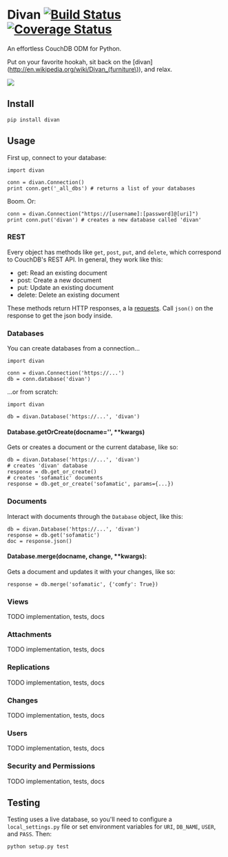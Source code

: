 # Divan [![Build Status](https://travis-ci.org/garbados/divan.png)](https://travis-ci.org/garbados/divan) [![Coverage Status](https://coveralls.io/repos/garbados/divan/badge.png)](https://coveralls.io/r/garbados/divan)

An effortless CouchDB ODM for Python.

Put on your favorite hookah, sit back on the [divan](http://en.wikipedia.org/wiki/Divan_(furniture\)), and relax.

<img src="http://upload.wikimedia.org/wikipedia/commons/e/ea/FrancisLevettLiotard.jpg"></img>

## Install

    pip install divan
    
## Usage

First up, connect to your database:

    import divan

    conn = divan.Connection()
    print conn.get('_all_dbs') # returns a list of your databases

Boom. Or:

    conn = divan.Connection("https://[username]:[password]@[uri]")
    print conn.put('divan') # creates a new database called 'divan'

### REST

Every object has methods like `get`, `post`, `put`, and `delete`, which correspond to CouchDB's REST API. In general, they work like this:

* get: Read an existing document
* post: Create a new document
* put: Update an existing document
* delete: Delete an existing document

These methods return HTTP responses, a la [requests](http://docs.python-requests.org/en/latest/). Call `json()` on the response to get the json body inside.

### Databases

You can create databases from a connection...

    import divan

    conn = divan.Connection('https://...')
    db = conn.database('divan')

...or from scratch:

    import divan

    db = divan.Database('https://...', 'divan')

#### Database.getOrCreate(docname='', **kwargs)

Gets or creates a document or the current database, like so:

    db = divan.Database('https://...', 'divan')
    # creates 'divan' database
    response = db.get_or_create()
    # creates 'sofamatic' documents
    response = db.get_or_create('sofamatic', params={...}) 

### Documents

Interact with documents through the `Database` object, like this:

    db = divan.Database('https://...', 'divan')
    response = db.get('sofamatic')
    doc = response.json()

#### Database.merge(docname, change, **kwargs):

Gets a document and updates it with your changes, like so:

    response = db.merge('sofamatic', {'comfy': True})

### Views

TODO implementation, tests, docs

### Attachments

TODO implementation, tests, docs

### Replications

TODO implementation, tests, docs

### Changes

TODO implementation, tests, docs

### Users

TODO implementation, tests, docs

### Security and Permissions

TODO implementation, tests, docs

## Testing

Testing uses a live database, so you'll need to configure a `local_settings.py` file or set environment variables for `URI`, `DB_NAME`, `USER`, and `PASS`. Then:

    python setup.py test
